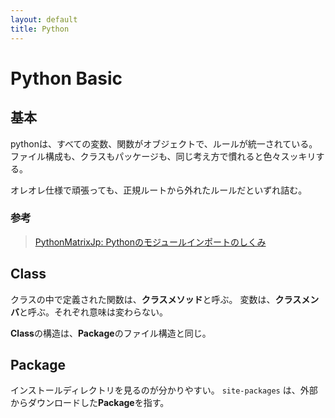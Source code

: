 ```yaml
---
layout: default
title: Python
---
```


# Python Basic

## 基本

pythonは、すべての変数、関数がオブジェクトで、ルールが統一されている。
ファイル構成も、クラスもパッケージも、同じ考え方で慣れると色々スッキリする。

オレオレ仕様で頑張っても、正規ルートから外れたルールだといずれ詰む。

### 参考

> [PythonMatrixJp: Pythonのモジュールインポートのしくみ](http://python.matrix.jp/pages/tips/import.html)

## Class

クラスの中で定義された関数は、**クラスメソッド**と呼ぶ。
変数は、**クラスメンバ**と呼ぶ。それぞれ意味は変わらない。

**Class**の構造は、**Package**のファイル構造と同じ。

## Package

インストールディレクトリを見るのが分かりやすい。
`site-packages` は、外部からダウンロードした**Package**を指す。

